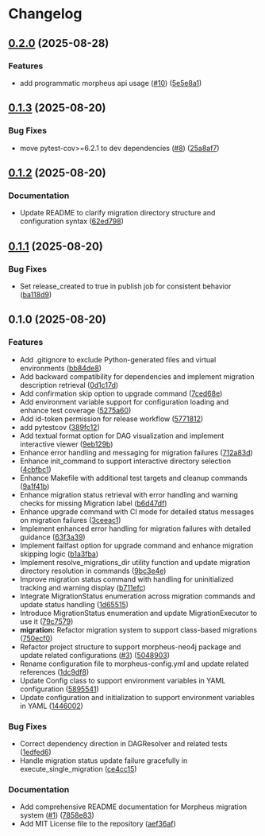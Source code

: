 # Changelog

## [0.2.0](https://github.com/AZX-PBC/morpheus/compare/v0.1.3...v0.2.0) (2025-08-28)


### Features

* add programmatic morpheus api usage ([#10](https://github.com/AZX-PBC/morpheus/issues/10)) ([5e5e8a1](https://github.com/AZX-PBC/morpheus/commit/5e5e8a16a7b0ef740371332cee62f9905b0527de))

## [0.1.3](https://github.com/AZX-PBC/morpheus/compare/v0.1.2...v0.1.3) (2025-08-20)


### Bug Fixes

* move pytest-cov&gt;=6.2.1 to dev dependencies ([#8](https://github.com/AZX-PBC/morpheus/issues/8)) ([25a8af7](https://github.com/AZX-PBC/morpheus/commit/25a8af7dd5192178e47a8f2000f95be221b58c3d))

## [0.1.2](https://github.com/AZX-PBC/morpheus/compare/v0.1.1...v0.1.2) (2025-08-20)


### Documentation

* Update README to clarify migration directory structure and configuration syntax ([62ed798](https://github.com/AZX-PBC/morpheus/commit/62ed798e505ef9b6a6bcb2fa3a8045986c25bca4))

## [0.1.1](https://github.com/AZX-PBC/morpheus/compare/v0.1.0...v0.1.1) (2025-08-20)


### Bug Fixes

* Set release_created to true in publish job for consistent behavior ([ba118d9](https://github.com/AZX-PBC/morpheus/commit/ba118d95dd17d0e4dba4dc77289d25df0aa8b596))

## 0.1.0 (2025-08-20)


### Features

* Add .gitignore to exclude Python-generated files and virtual environments ([bb84de8](https://github.com/AZX-PBC/morpheus/commit/bb84de848ffbfe6767a230fd3d9790bfa300a0ed))
* Add backward compatibility for dependencies and implement migration description retrieval ([0d1c17d](https://github.com/AZX-PBC/morpheus/commit/0d1c17d5da81479b619d287ccdbcdf00dec81311))
* Add confirmation skip option to upgrade command ([7ced68e](https://github.com/AZX-PBC/morpheus/commit/7ced68eefbad180fde7ee37c8e52fcebd5064ac3))
* Add environment variable support for configuration loading and enhance test coverage ([5275a60](https://github.com/AZX-PBC/morpheus/commit/5275a60fd9eab9b046a41f5b5b8871d77feae1f9))
* Add id-token permission for release workflow ([5771812](https://github.com/AZX-PBC/morpheus/commit/577181226b04e2ef99d91925a54f5ddc71396ca0))
* add pytestcov ([389fc12](https://github.com/AZX-PBC/morpheus/commit/389fc12d80963a18b7ed2dc5d5c6a0a817a8541e))
* Add textual format option for DAG visualization and implement interactive viewer ([9eb129b](https://github.com/AZX-PBC/morpheus/commit/9eb129bdb90f8ffb8be11e5025d4b59366ca2d96))
* Enhance error handling and messaging for migration failures ([712a83d](https://github.com/AZX-PBC/morpheus/commit/712a83d4d7b42fb285d2400ff32b8bf01efb576e))
* Enhance init_command to support interactive directory selection ([4cbfbc1](https://github.com/AZX-PBC/morpheus/commit/4cbfbc152a4ac82f4cc9a083b35aa77984626ed8))
* Enhance Makefile with additional test targets and cleanup commands ([9a1f41b](https://github.com/AZX-PBC/morpheus/commit/9a1f41ba1e742666f164bd5c422421dda516febc))
* Enhance migration status retrieval with error handling and warning checks for missing Migration label ([b6d47df](https://github.com/AZX-PBC/morpheus/commit/b6d47df06131b7941d5f753454706ae3faf86275))
* Enhance upgrade command with CI mode for detailed status messages on migration failures ([3ceeac1](https://github.com/AZX-PBC/morpheus/commit/3ceeac1a75c891239cd674e93066831e73aabed6))
* Implement enhanced error handling for migration failures with detailed guidance ([63f3a39](https://github.com/AZX-PBC/morpheus/commit/63f3a398615a00b11ed85e2948520d7e95dfb8d0))
* Implement failfast option for upgrade command and enhance migration skipping logic ([b1a3fba](https://github.com/AZX-PBC/morpheus/commit/b1a3fba4dd6efc4e407850f0c9a559fcc29858a6))
* Implement resolve_migrations_dir utility function and update migration directory resolution in commands ([9bc3e4e](https://github.com/AZX-PBC/morpheus/commit/9bc3e4e209db6deebc2f28beb093fc357b6502e9))
* Improve migration status command with handling for uninitialized tracking and warning display ([b711efc](https://github.com/AZX-PBC/morpheus/commit/b711efc5a0ba5880ba352dd68c4972a8b12904d3))
* Integrate MigrationStatus enumeration across migration commands and update status handling ([1d65515](https://github.com/AZX-PBC/morpheus/commit/1d65515507a9eb3c83b81bdef9d28a2fb3899460))
* Introduce MigrationStatus enumeration and update MigrationExecutor to use it ([79c7579](https://github.com/AZX-PBC/morpheus/commit/79c7579dd3d78f16b6242275d5fde9c52a6a1cea))
* **migration:** Refactor migration system to support class-based migrations ([750ecf0](https://github.com/AZX-PBC/morpheus/commit/750ecf0df640c9c34e9a7bef55546e8821f1c33e))
* Refactor project structure to support morpheus-neo4j package and update related configurations ([#3](https://github.com/AZX-PBC/morpheus/issues/3)) ([5048903](https://github.com/AZX-PBC/morpheus/commit/5048903c5ec89d6f7aeee56ff0bc34e06d44f8ed))
* Rename configuration file to morpheus-config.yml and update related references ([1dc9df8](https://github.com/AZX-PBC/morpheus/commit/1dc9df80c61fad023fee1943218eaa7f7ff03d75))
* Update Config class to support environment variables in YAML configuration ([5895541](https://github.com/AZX-PBC/morpheus/commit/5895541fcca653363a9a4330fcf576fb799150b0))
* Update configuration and initialization to support environment variables in YAML ([1446002](https://github.com/AZX-PBC/morpheus/commit/14460028d8f4baeb111f3adb310b1e8431ad93f2))


### Bug Fixes

* Correct dependency direction in DAGResolver and related tests ([1edfed6](https://github.com/AZX-PBC/morpheus/commit/1edfed64f4a145b3b65899b515596574675413b8))
* Handle migration status update failure gracefully in execute_single_migration ([ce4cc15](https://github.com/AZX-PBC/morpheus/commit/ce4cc15e3ea97997f2fa52ce3ca3dd26396e1bec))


### Documentation

* Add comprehensive README documentation for Morpheus migration system ([#1](https://github.com/AZX-PBC/morpheus/issues/1)) ([7858e83](https://github.com/AZX-PBC/morpheus/commit/7858e837bccd013fb4e225e6bb7ef728990c4460))
* Add MIT License file to the repository ([aef36af](https://github.com/AZX-PBC/morpheus/commit/aef36af43e55b181655281d33873fb177ee03818))
